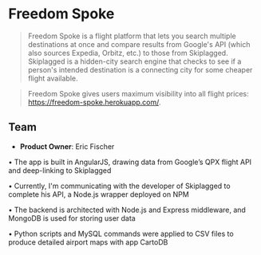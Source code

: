 # Freedom Spoke

> Freedom Spoke is a flight platform that lets you search multiple destinations at once and compare results from Google's API (which also sources Expedia, Orbitz, etc.) to those from Skiplagged. Skiplagged is a hidden-city search engine that checks to see if a person's intended destination is a connecting city for some cheaper flight available.

> Freedom Spoke gives users maximum visibility into all flight prices: https://freedom-spoke.herokuapp.com/.

## Team

  - __Product Owner__: Eric Fischer


•	The app is built in AngularJS, drawing data from Google’s QPX flight API and deep-linking to Skiplagged

•	Currently, I'm communicating with the developer of Skiplagged to complete his API, a Node.js wrapper deployed on NPM

•	The backend is architected with Node.js and Express middleware, and MongoDB is used for storing user data

•	Python scripts and MySQL commands were applied to CSV files to produce detailed airport maps with app CartoDB
